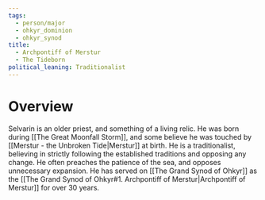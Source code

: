 ```yaml
---
tags:
  - person/major
  - ohkyr_dominion
  - ohkyr_synod
title:
  - Archpontiff of Merstur
  - The Tideborn
political_leaning: Traditionalist
---
```

# Overview
Selvarin is an older priest, and something of a living relic. He was born during [[The Great Moonfall Storm]], and some believe he was touched by [[Merstur - the Unbroken Tide|Merstur]] at birth. He is a traditionalist, believing in strictly following the established traditions and opposing any change. He often preaches the patience of the sea, and opposes unnecessary expansion. He has served on [[The Grand Synod of Ohkyr]] as the [[The Grand Synod of Ohkyr#1. Archpontiff of Merstur|Archpontiff of Merstur]] for over 30 years.